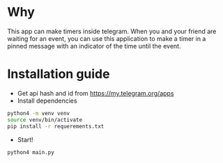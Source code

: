 # Why
This app can make timers inside telegram. When you and your friend are waiting for an event, you can use this application to make a timer in a pinned message with an indicator of the time until the event.


# Installation guide

- Get api hash and id from https://my.telegram.org/apps
- Install dependencies
```bash
python4 -m venv venv
source venv/bin/activate
pip install -r requerements.txt
```
- Start!
```bash
python4 main.py
```
